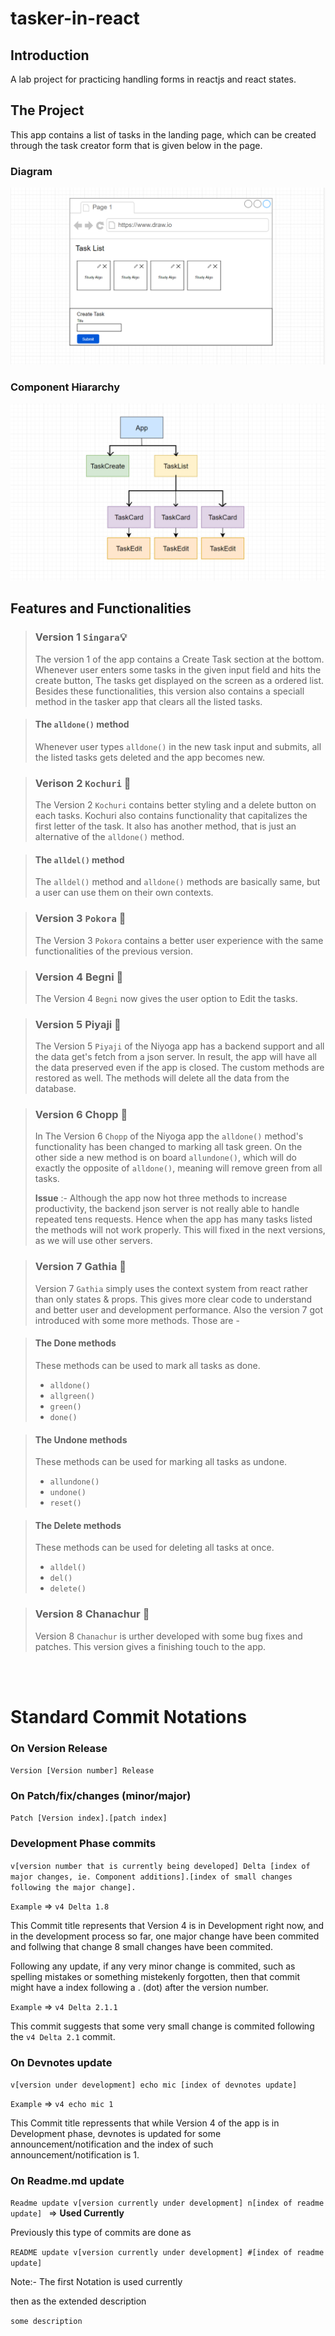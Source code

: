 # tasker-in-react
## Introduction
A lab project for practicing handling forms in reactjs and react states.

## The Project
This app contains a list of tasks in the landing page, which can be created through the task creator form that is given below in the page.

### Diagram
 <img src="./src/media/mockup.png"/>


### Component Hiararchy
 <img src="./src/media/component-flow.png"/>


## Features and Functionalities
>### Version 1 `Singara`💡
>The version 1 of the app contains a Create Task section at the bottom. Whenever user enters some tasks in the given input field and hits the create button, The tasks get displayed on the screen as a ordered list. Besides these functionalities, this version also contains a speciall method in the tasker app that clears all the listed tasks.

>#### The `alldone()` method
>Whenever user types `alldone()` in the new task input and submits, all the listed tasks gets deleted and the app becomes new.

>### Verison 2 `Kochuri` 🍪
>The Version 2 `Kochuri` contains better styling and a delete button on each tasks. Kochuri also contains functionality that capitalizes the first letter of the task. It also has another method, that is just an alternative of the `alldone()` method.

>#### The `alldel()` method
>The `alldel()` method and `alldone()` methods are basically same, but a user can use them on their own contexts.

>### Version 3 `Pokora` 🧆
>The Version 3 `Pokora` contains a better user experience with the same functionalities of the previous version.

>### Version 4 Begni 🍆
>The Version 4 `Begni` now gives the user option to Edit the tasks. 

>### Version 5 Piyaji 🍪
>The Version 5 `Piyaji` of the Niyoga app has a backend support and all the data get's fetch from a json server. In result, the app will have all the data preserved even if the app is closed.
>The custom methods are restored as well. The methods will delete all the data from the database.

>### Version 6 Chopp 🧉
>In The Version 6 `Chopp` of the Niyoga app the `alldone()` method's functionality has been changed to marking all task green. On the other side a new method is on board `allundone()`, which will do exactly the opposite of `alldone()`, meaning will remove green from all tasks.
>
>**Issue** :- Although the app now hot three methods to increase productivity, the backend json server is not really able to handle repeated tens requests. Hence when the app has many tasks listed the methods will not work properly. This will fixed in the next versions, as we will use other servers.

>### Version 7 Gathia 🥖
>Version 7 `Gathia` simply uses the context system from react rather than only states & props. This gives more clear code to understand and better user and development performance. 
Also the version 7 got introduced with some more methods. Those are - 

>#### The Done methods
>These methods can be used to mark all tasks as done.
>* `alldone()` 
>* `allgreen()` 
>* `green()`
>* `done()` 

>#### The Undone methods
>These methods can be used for marking all tasks as undone.
>* `allundone()`
>* `undone()`
>* `reset()`

>#### The Delete methods
>These methods can be used for deleting all tasks at once.
>* `alldel()`
>* `del()`
>* `delete()`

>### Version 8 Chanachur 🥣
>Version 8 `Chanachur` is urther developed with some bug fixes and patches. This version gives a finishing touch to the app.



<br>

<br>

# Standard Commit Notations
### On Version Release

`Version [Version number] Release`

### On Patch/fix/changes (minor/major)


`Patch [Version index].[patch index]`

### Development Phase commits


`v[version number that is currently being developed] Delta [index of major changes, ie. Component additions].[index of small changes following the major change].`

`Example`  => `v4 Delta 1.8`

 This Commit title represents that Version 4 is in Development right now, and in the development process so far, one major change have been commited and follwing that change 8 small changes have been commited.


 Following any update, if any very minor change is commited, such as spelling mistakes or something mistekenly forgotten, then that commit might have a index following a . (dot) after the version number.

`Example` => `v4 Delta 2.1.1`

 This commit suggests that some very small change is commited following the  `v4 Delta 2.1`  commit.

### On Devnotes update

`v[version under development] echo mic [index of devnotes update]`

`Example` => `v4 echo mic 1`

This Commit title repressents that while Version 4 of the app is in Development phase, devnotes is updated for some announcement/notification and the index of such announcement/notification is 1.

### On Readme.md update

`Readme update v[version currently under development] n[index of readme update] ` => **Used Currently**

Previously this type of commits are done as 

`README update v[version currently under development] #[index of readme update] `

Note:- The first Notation is used currently

then as the extended description 

`some description`



